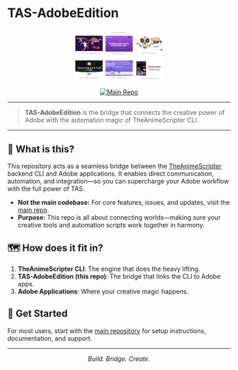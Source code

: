 # TAS-AdobeEdition

<p align="center">
  <img src="built-with-bolt-cep.png" alt="TAS-AdobeEdition Logo" width="200"/>
</p>

<p align="center">
  <a href="https://github.com/NevermindNilas/TheAnimeScripter"><img src="https://img.shields.io/badge/Main%20Repo-TheAnimeScripter-blue?style=for-the-badge" alt="Main Repo"/></a>
</p>

---

> **TAS-AdobeEdition** is the bridge that connects the creative power of Adobe with the automation magic of TheAnimeScripter CLI.

---

## 🌉 What is this?

This repository acts as a seamless bridge between the [TheAnimeScripter](https://github.com/NevermindNilas/TheAnimeScripter) backend CLI and Adobe applications. It enables direct communication, automation, and integration—so you can supercharge your Adobe workflow with the full power of TAS.

- **Not the main codebase:** For core features, issues, and updates, visit the [main repo](https://github.com/NevermindNilas/TheAnimeScripter).
- **Purpose:** This repo is all about connecting worlds—making sure your creative tools and automation scripts work together in harmony.

## 🗺️ How does it fit in?

1. **TheAnimeScripter CLI**: The engine that does the heavy lifting.
2. **TAS-AdobeEdition (this repo)**: The bridge that links the CLI to Adobe apps.
3. **Adobe Applications**: Where your creative magic happens.

## 🚀 Get Started

For most users, start with the [main repository](https://github.com/NevermindNilas/TheAnimeScripter) for setup instructions, documentation, and support.

---

<p align="center">
  <em>Build. Bridge. Create.</em>
</p>
